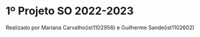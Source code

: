 # 1º Projeto SO 2022-2023

Realizado por Mariana Carvalho(ist1102956) e Guilherme Sande(ist1102602)
